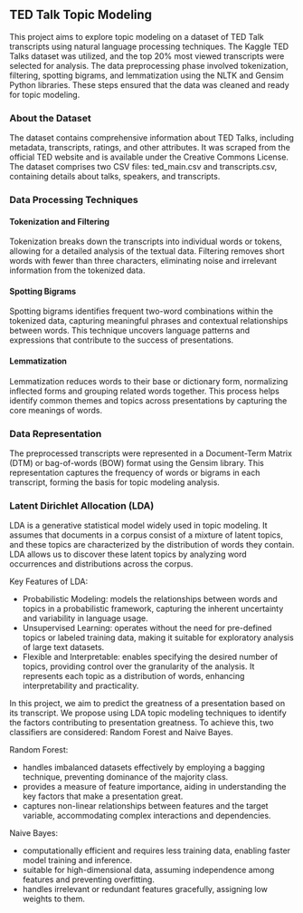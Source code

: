 ## TED Talk Topic Modeling

This project aims to explore topic modeling on a dataset of TED Talk transcripts using natural language processing techniques. 
The Kaggle TED Talks dataset was utilized, and the top 20% most viewed transcripts were selected for analysis.
The data preprocessing phase involved tokenization, filtering, spotting bigrams, and lemmatization using the NLTK and Gensim Python libraries.
These steps ensured that the data was cleaned and ready for topic modeling.

### About the Dataset

The dataset contains comprehensive information about TED Talks, including metadata, transcripts, ratings, and other attributes. 
It was scraped from the official TED website and is available under the Creative Commons License.
The dataset comprises two CSV files: ted_main.csv and transcripts.csv, containing details about talks, speakers, and transcripts.

### Data Processing Techniques

#### Tokenization and Filtering
Tokenization breaks down the transcripts into individual words or tokens, allowing for a detailed analysis of the textual data. 
Filtering removes short words with fewer than three characters, eliminating noise and irrelevant information from the tokenized data.

#### Spotting Bigrams
Spotting bigrams identifies frequent two-word combinations within the tokenized data, capturing meaningful phrases and contextual relationships between words.
This technique uncovers language patterns and expressions that contribute to the success of presentations.

#### Lemmatization
Lemmatization reduces words to their base or dictionary form, normalizing inflected forms and grouping related words together.
This process helps identify common themes and topics across presentations by capturing the core meanings of words.

### Data Representation
The preprocessed transcripts were represented in a Document-Term Matrix (DTM) or bag-of-words (BOW) format using the Gensim library.
This representation captures the frequency of words or bigrams in each transcript, forming the basis for topic modeling analysis.

### Latent Dirichlet Allocation (LDA)
LDA is a generative statistical model widely used in topic modeling. 
It assumes that documents in a corpus consist of a mixture of latent topics, and these topics are characterized by the distribution of words they contain.
LDA allows us to discover these latent topics by analyzing word occurrences and distributions across the corpus.

Key Features of LDA:
- Probabilistic Modeling: models the relationships between words and topics in a probabilistic framework, capturing the inherent uncertainty and variability in language usage.
- Unsupervised Learning: operates without the need for pre-defined topics or labeled training data, making it suitable for exploratory analysis of large text datasets.
- Flexible and Interpretable: enables specifying the desired number of topics, providing control over the granularity of the analysis. It represents each topic as a distribution of words, enhancing interpretability and practicality.

In this project, we aim to predict the greatness of a presentation based on its transcript. 
We propose using LDA topic modeling techniques to identify the factors contributing to presentation greatness.
To achieve this, two classifiers are considered: Random Forest and Naive Bayes.

Random Forest:
-  handles imbalanced datasets effectively by employing a bagging technique, preventing dominance of the majority class.
-  provides a measure of feature importance, aiding in understanding the key factors that make a presentation great.
-  captures non-linear relationships between features and the target variable, accommodating complex interactions and dependencies.

Naive Bayes:
-  computationally efficient and requires less training data, enabling faster model training and inference.
-  suitable for high-dimensional data, assuming independence among features and preventing overfitting.
-  handles irrelevant or redundant features gracefully, assigning low weights to them.
